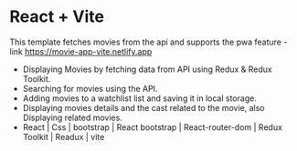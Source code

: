# React + Vite

This template fetches movies from the api and supports the pwa feature
-link https://movie-app-vite.netlify.app


- Displaying Movies by fetching data from API using Redux & Redux Toolkit.
- Searching for movies using the API.
- Adding movies to a watchlist list and saving it in local storage.
- Displaying movies details and the cast related to the movie, also Displaying related movies.
- React | Css | bootstrap | React bootstrap | React-router-dom | Redux Toolkit | Readux | vite

